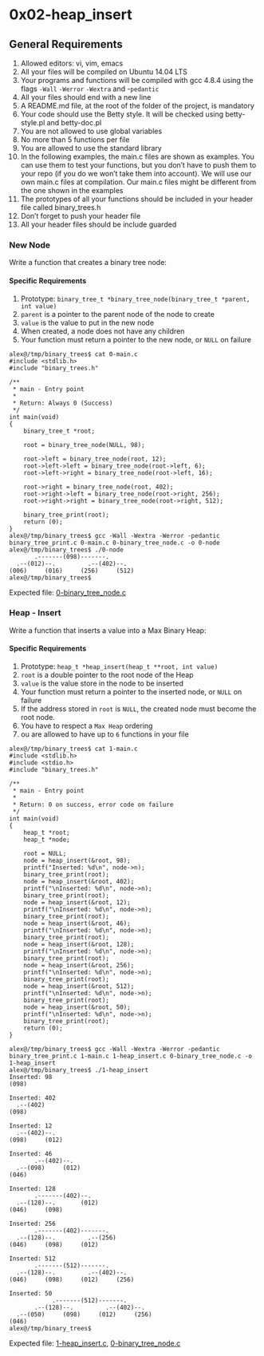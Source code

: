 # 0x02-heap_insert

## General Requirements
1. Allowed editors: vi, vim, emacs
2. All your files will be compiled on Ubuntu 14.04 LTS
3. Your programs and functions will be compiled with gcc 4.8.4 using the flags `-Wall` `-Werror` `-Wextra` and -`pedantic`
4. All your files should end with a new line
5. A README.md file, at the root of the folder of the project, is mandatory
6. Your code should use the Betty style. It will be checked using betty-style.pl and betty-doc.pl
7. You are not allowed to use global variables
8. No more than 5 functions per file
9. You are allowed to use the standard library
10. In the following examples, the main.c files are shown as examples. You can use them to test your functions, but you don’t have to push them to your repo (if you do we won’t take them into account). We will use our own main.c files at compilation. Our main.c files might be different from the one shown in the examples
11. The prototypes of all your functions should be included in your header file called binary_trees.h
12. Don’t forget to push your header file
13. All your header files should be include guarded

### New Node

Write a function that creates a binary tree node:
#### Specific Requirements
1. Prototype: `binary_tree_t *binary_tree_node(binary_tree_t *parent, int value)`
2. `parent` is a pointer to the parent node of the node to create
3. `value` is the value to put in the new node
4. When created, a node does not have any children
5. Your function must return a pointer to the new node, or `NULL` on failure

```
alex@/tmp/binary_trees$ cat 0-main.c
#include <stdlib.h>
#include "binary_trees.h"

/**
 * main - Entry point
 *
 * Return: Always 0 (Success)
 */
int main(void)
{
    binary_tree_t *root;

    root = binary_tree_node(NULL, 98);

    root->left = binary_tree_node(root, 12);
    root->left->left = binary_tree_node(root->left, 6);
    root->left->right = binary_tree_node(root->left, 16);

    root->right = binary_tree_node(root, 402);
    root->right->left = binary_tree_node(root->right, 256);
    root->right->right = binary_tree_node(root->right, 512);

    binary_tree_print(root);
    return (0);
}
alex@/tmp/binary_trees$ gcc -Wall -Wextra -Werror -pedantic binary_tree_print.c 0-main.c 0-binary_tree_node.c -o 0-node
alex@/tmp/binary_trees$ ./0-node
       .-------(098)-------.
  .--(012)--.         .--(402)--.
(006)     (016)     (256)     (512)
alex@/tmp/binary_trees$
```
Expected file: [0-binary_tree_node.c](./0-binary_tree_node.c)


### Heap - Insert

Write a function that inserts a value into a Max Binary Heap:
#### Specific Requirements
1. Prototype: `heap_t *heap_insert(heap_t **root, int value)`
2. `root` is a double pointer to the root node of the Heap
3. `value` is the value store in the node to be inserted
4. Your function must return a pointer to the inserted node, or `NULL` on failure
5. If the address stored in `root` is `NULL`, the created node must become the root node.
6. You have to respect a `Max Heap` ordering
7. ou are allowed to have up to `6` functions in your file

```
alex@/tmp/binary_trees$ cat 1-main.c
#include <stdlib.h>
#include <stdio.h>
#include "binary_trees.h"

/**
 * main - Entry point
 *
 * Return: 0 on success, error code on failure
 */
int main(void)
{
    heap_t *root;
    heap_t *node;

    root = NULL;
    node = heap_insert(&root, 98);
    printf("Inserted: %d\n", node->n);
    binary_tree_print(root);
    node = heap_insert(&root, 402);
    printf("\nInserted: %d\n", node->n);
    binary_tree_print(root);
    node = heap_insert(&root, 12);
    printf("\nInserted: %d\n", node->n);
    binary_tree_print(root);
    node = heap_insert(&root, 46);
    printf("\nInserted: %d\n", node->n);
    binary_tree_print(root);
    node = heap_insert(&root, 128);
    printf("\nInserted: %d\n", node->n);
    binary_tree_print(root);
    node = heap_insert(&root, 256);
    printf("\nInserted: %d\n", node->n);
    binary_tree_print(root);
    node = heap_insert(&root, 512);
    printf("\nInserted: %d\n", node->n);
    binary_tree_print(root);
    node = heap_insert(&root, 50);
    printf("\nInserted: %d\n", node->n);
    binary_tree_print(root);
    return (0);
}

alex@/tmp/binary_trees$ gcc -Wall -Wextra -Werror -pedantic binary_tree_print.c 1-main.c 1-heap_insert.c 0-binary_tree_node.c -o 1-heap_insert
alex@/tmp/binary_trees$ ./1-heap_insert
Inserted: 98
(098)

Inserted: 402
  .--(402)
(098)

Inserted: 12
  .--(402)--.
(098)     (012)

Inserted: 46
       .--(402)--.
  .--(098)     (012)
(046)

Inserted: 128
       .-------(402)--.
  .--(128)--.       (012)
(046)     (098)

Inserted: 256
       .-------(402)-------.
  .--(128)--.         .--(256)
(046)     (098)     (012)

Inserted: 512
       .-------(512)-------.
  .--(128)--.         .--(402)--.
(046)     (098)     (012)     (256)

Inserted: 50
            .-------(512)-------.
       .--(128)--.         .--(402)--.
  .--(050)     (098)     (012)     (256)
(046)
alex@/tmp/binary_trees$
```
Expected file: [1-heap_insert.c](./1-heap_insert.c), [0-binary_tree_node.c](./0-binary_tree_node.c)